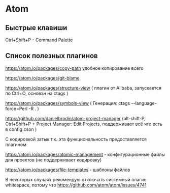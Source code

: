 ---
---

# Atom

## Быстрые клавиши

Ctrl+Shift+P - Command Palette

## Список полезных плагинов

https://atom.io/packages/copy-path удобное копирование всего

https://atom.io/packages/git-blame

https://atom.io/packages/structure-view ( плагин от Alibaba, запускается по Сtrl+O, основан на ctags )

https://atom.io/packages/symbols-view ( Генерация: ctags --language-force=Perl -R . )

https://github.com/danielbrodin/atom-project-manager (alt-shift-P, Ctrl+Shift+P + Project Manager: Edit Projects, поддерживает всё что есть в config.cson )

C кодировкой затык т.к. эта функциональность предоставляется плагином

https://atom.io/packages/atomic-management - конфигурационные файлы для проектов (не поддерживает кодировку)

https://atom.io/packages/file-templates - шаблоны файлов


В некоторых случаях рекомендую отключать системный плагин whitespace, потому что https://github.com/atom/atom/issues/4741
